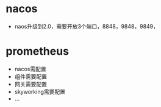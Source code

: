 # nacos
 - naos升级到2.0，需要开放3个端口，8848，9848，9849，

# prometheus
 - nacos需配置
 - 组件需要配置
 - 网关需要配置
 - skyworking需要配置
 - ...


